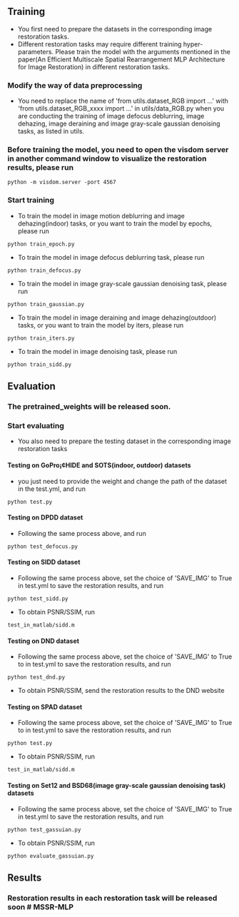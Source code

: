 ## Training
- You first need to prepare the datasets in the corresponding image restoration tasks.
- Different restoration tasks may require different training hyper-parameters. Please train the model with the arguments mentioned in the paper(An Efficient Multiscale Spatial Rearrangement MLP Architecture for Image Restoration) in different restoration tasks.

### Modify the way of data preprocessing
- You need to replace the name of 'from utils.dataset_RGB import ...' with 'from utils.dataset_RGB_xxxx import ...' in utils/data_RGB.py when you are conducting the training of image defocus deblurring, image dehazing, image deraining and image gray-scale gaussian denoising tasks, as listed in utils.

### Before training the model, you need to open the visdom server in another command window to visualize the restoration results, please run
```
python -m visdom.server -port 4567
```

### Start training
- To train the model in image motion deblurring and image dehazing(indoor) tasks, or you want to train the model by epochs, please run 
```
python train_epoch.py
```
- To train the model in image defocus deblurring task, please run
```
python train_defocus.py
```
- To train the model in image gray-scale gaussian denoising task, please run 
```
python train_gaussian.py
```
- To train the model in image deraining and image dehazing(outdoor) tasks, or you want to train the model by iters, please run 
```
python train_iters.py
```
- To train the model in image denoising task, please run 
```
python train_sidd.py
```

## Evaluation

### The pretrained_weights will be released soon.

### Start evaluating
- You also need to prepare the testing dataset in the corresponding image restoration tasks
#### Testing on GoPro¡¢HIDE and SOTS(indoor, outdoor) datasets
- you just need to provide the weight and change the path of the dataset in the test.yml, and run
```
python test.py
```

#### Testing on DPDD dataset
- Following the same process above, and run
```
python test_defocus.py 
```

#### Testing on SIDD dataset
- Following the same process above, set the choice of 'SAVE_IMG' to True in test.yml to save the restoration results, and run
```
python test_sidd.py 
```
- To obtain PSNR/SSIM, run
```
test_in_matlab/sidd.m
```

#### Testing on DND dataset
- Following the same process above, set the choice of 'SAVE_IMG' to True to in test.yml to save the restoration results, and run
```
python test_dnd.py 
```
- To obtain PSNR/SSIM, send the restoration results to the DND website

#### Testing on SPAD dataset
- Following the same process above, set the choice of 'SAVE_IMG' to True to in test.yml to save the restoration results, and run
```
python test.py 
```
- To obtain PSNR/SSIM, run
```
test_in_matlab/sidd.m
```

#### Testing on Set12 and BSD68(image gray-scale gaussian denoising task) datasets
- Following the same process above, set the choice of 'SAVE_IMG' to True in test.yml to save the restoration results, and run
```
python test_gassuian.py 
```
- To obtain PSNR/SSIM, run 
```
python evaluate_gassuian.py
```

## Results 
### Restoration results in each restoration task will be released soon # MSSR-MLP
